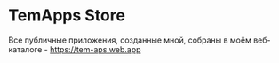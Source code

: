 # TemApps Store

Все публичные приложения, созданные мной, собраны в моём веб-каталоге - https://tem-aps.web.app
